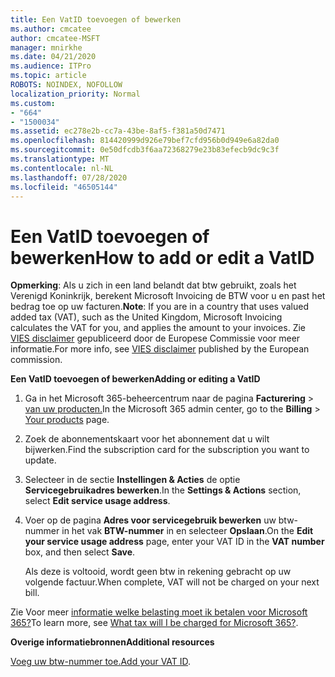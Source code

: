 ```yaml
---
title: Een VatID toevoegen of bewerken
ms.author: cmcatee
author: cmcatee-MSFT
manager: mnirkhe
ms.date: 04/21/2020
ms.audience: ITPro
ms.topic: article
ROBOTS: NOINDEX, NOFOLLOW
localization_priority: Normal
ms.custom:
- "664"
- "1500034"
ms.assetid: ec278e2b-cc7a-43be-8af5-f381a50d7471
ms.openlocfilehash: 814420999d926e79bef7cfd956b0d949e6a82da0
ms.sourcegitcommit: 0e50dfcdb3f6aa72368279e23b83efecb9dc9c3f
ms.translationtype: MT
ms.contentlocale: nl-NL
ms.lasthandoff: 07/28/2020
ms.locfileid: "46505144"
---
```

# <a name="how-to-add-or-edit-a-vatid"></a><span data-ttu-id="e464f-102">Een VatID toevoegen of bewerken</span><span class="sxs-lookup"><span data-stu-id="e464f-102">How to add or edit a VatID</span></span>

<span data-ttu-id="e464f-103">**Opmerking**: Als u zich in een land belandt dat btw gebruikt, zoals het Verenigd Koninkrijk, berekent Microsoft Invoicing de BTW voor u en past het bedrag toe op uw facturen.</span><span class="sxs-lookup"><span data-stu-id="e464f-103">**Note**: If you are in a country that uses valued added tax (VAT), such as the United Kingdom, Microsoft Invoicing calculates the VAT for you, and applies the amount to your invoices.</span></span> <span data-ttu-id="e464f-104">Zie [VIES disclaimer](https://go.microsoft.com/fwlink/p/?LinkID=841741) gepubliceerd door de Europese Commissie voor meer informatie.</span><span class="sxs-lookup"><span data-stu-id="e464f-104">For more info, see [VIES disclaimer](https://go.microsoft.com/fwlink/p/?LinkID=841741) published by the European commission.</span></span>

<span data-ttu-id="e464f-105">**Een VatID toevoegen of bewerken**</span><span class="sxs-lookup"><span data-stu-id="e464f-105">**Adding or editing a VatID**</span></span>

1. <span data-ttu-id="e464f-106">Ga in het Microsoft 365-beheercentrum naar de pagina **Facturering** \> [van uw producten.](https://go.microsoft.com/fwlink/p/?linkid=842054)</span><span class="sxs-lookup"><span data-stu-id="e464f-106">In the Microsoft 365 admin center, go to the **Billing** \> [Your products](https://go.microsoft.com/fwlink/p/?linkid=842054) page.</span></span>

2. <span data-ttu-id="e464f-107">Zoek de abonnementskaart voor het abonnement dat u wilt bijwerken.</span><span class="sxs-lookup"><span data-stu-id="e464f-107">Find the subscription card for the subscription you want to update.</span></span>

3. <span data-ttu-id="e464f-108">Selecteer in de sectie **Instellingen & Acties** de optie **Servicegebruikadres bewerken**.</span><span class="sxs-lookup"><span data-stu-id="e464f-108">In the **Settings & Actions** section, select **Edit service usage address**.</span></span>

4. <span data-ttu-id="e464f-109">Voer op de pagina **Adres voor servicegebruik bewerken** uw btw-nummer in het vak **BTW-nummer** in en selecteer **Opslaan**.</span><span class="sxs-lookup"><span data-stu-id="e464f-109">On the **Edit your service usage address** page, enter your VAT ID in the **VAT number** box, and then select **Save**.</span></span>

    <span data-ttu-id="e464f-110">Als deze is voltooid, wordt geen btw in rekening gebracht op uw volgende factuur.</span><span class="sxs-lookup"><span data-stu-id="e464f-110">When complete, VAT will not be charged on your next bill.</span></span>

<span data-ttu-id="e464f-111">Zie Voor meer [informatie welke belasting moet ik betalen voor Microsoft 365?](https://docs.microsoft.com/microsoft-365/commerce/billing-and-payments/tax-information)</span><span class="sxs-lookup"><span data-stu-id="e464f-111">To learn more, see [What tax will I be charged for Microsoft 365?](https://docs.microsoft.com/microsoft-365/commerce/billing-and-payments/tax-information).</span></span>

<span data-ttu-id="e464f-112">**Overige informatiebronnen**</span><span class="sxs-lookup"><span data-stu-id="e464f-112">**Additional resources**</span></span>

<span data-ttu-id="e464f-113">[Voeg uw btw-nummer toe.](https://docs.microsoft.com/microsoft-365/commerce/billing-and-payments/tax-information?view=o365-worldwide#add-your-vat-id-eu-countries-only)</span><span class="sxs-lookup"><span data-stu-id="e464f-113">[Add your VAT ID](https://docs.microsoft.com/microsoft-365/commerce/billing-and-payments/tax-information?view=o365-worldwide#add-your-vat-id-eu-countries-only).</span></span>